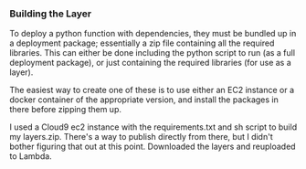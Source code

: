### Building the Layer

To deploy a python function with dependencies, they must be bundled up in a 
deployment package;  essentially a zip file containing all the required 
libraries.  This can either be done including the python script to run (as
a full deployment package), or just containing the required libraries (for
use as a layer).

The easiest way to create one of these is to use either an EC2 instance or a 
docker container of the appropriate version, and install the packages in there
before zipping them up.

I used a Cloud9 ec2 instance with the requirements.txt and sh script to build
my layers.zip. There's a way to publish directly from there, but I didn't
bother figuring that out at this point. Downloaded the layers and reuploaded
to Lambda.

